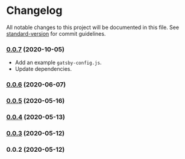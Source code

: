 # Changelog

All notable changes to this project will be documented in this file. See [standard-version](https://github.com/conventional-changelog/standard-version) for commit guidelines.

### [0.0.7](https://github.com/artchen/gatsby-plugin-azure-search/compare/v0.0.6...v0.0.7) (2020-10-05)

- Add an example `gatsby-config.js`.
- Update dependencies.

### [0.0.6](https://github.com/artchen/gatsby-plugin-azure-search/compare/v0.0.5...v0.0.6) (2020-06-07)

### [0.0.5](https://github.com/artchen/gatsby-plugin-azure-search/compare/v0.0.4...v0.0.5) (2020-05-16)

### [0.0.4](https://github.com/artchen/gatsby-plugin-azure-search/compare/v0.0.3...v0.0.4) (2020-05-13)

### [0.0.3](https://github.com/artchen/gatsby-plugin-azure-search/compare/v0.0.2...v0.0.3) (2020-05-12)

### 0.0.2 (2020-05-12)
